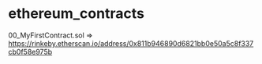 # ethereum_contracts

00_MyFirstContract.sol => https://rinkeby.etherscan.io/address/0x811b946890d6821bb0e50a5c8f337cb0f58e975b

